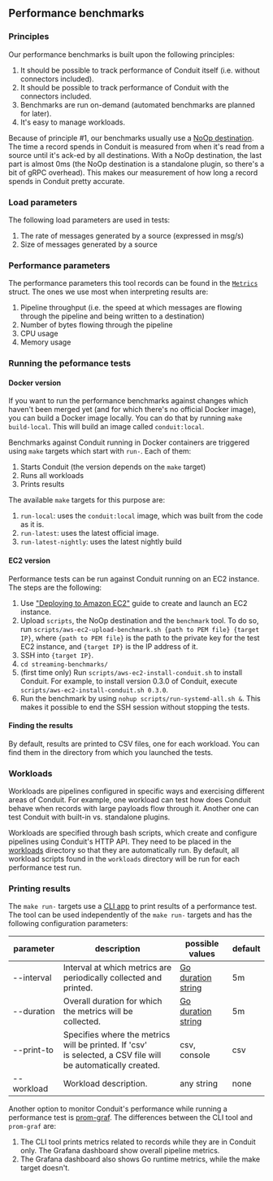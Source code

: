 ## Performance benchmarks

### Principles

Our performance benchmarks is built upon the following principles:

1. It should be possible to track performance of Conduit itself (i.e. without connectors included).
2. It should be possible to track performance of Conduit with the connectors included.
3. Benchmarks are run on-demand (automated benchmarks are planned for later).
4. It's easy to manage workloads.

Because of principle #1, our benchmarks usually use a [NoOp destination](/noopdest). The time a record spends
in Conduit is measured from when it's read from a source until it's ack-ed by all destinations. With a NoOp destination,
the last part is almost 0ms (the NoOp destination is a standalone plugin, so there's a bit of gRPC overhead). This makes
our measurement of how long a record spends in Conduit pretty accurate.

### Load parameters

The following load parameters are used in tests:

1. The rate of messages generated by a source (expressed in msg/s)
2. Size of messages generated by a source

### Performance parameters

The performance parameters this tool records can be found in the [`Metrics`](https://github.com/ConduitIO/streaming-benchmarks/blob/b05577ea04932da48f0e620ed912b61d4c42d63b/main.go#L36) struct. The ones we use most when interpreting results are:
1. Pipeline throughput (i.e. the speed at which messages are flowing through the pipeline and being written to a destination)
2. Number of bytes flowing through the pipeline
3. CPU usage
4. Memory usage

### Running the peformance tests

#### Docker version

If you want to run the performance benchmarks against changes which haven't been merged yet (and for which there's no
official Docker image), you can build a Docker image locally. You can do that by running `make build-local`. This will
build an image called `conduit:local`.

Benchmarks against Conduit running in Docker containers are triggered using `make` targets which start with `run-`. Each
of them:

1. Starts Conduit (the version depends on the `make` target)
2. Runs all workloads
3. Prints results

The available `make` targets for this purpose are:

1. `run-local`: uses the `conduit:local` image, which was built from the code as it is.
2. `run-latest`: uses the latest official image.
3. `run-latest-nightly`: uses the latest nightly build

#### EC2 version

Performance tests can be run against Conduit running on an EC2 instance. The steps are the following:
1. Use ["Deploying to Amazon EC2"](https://docs.conduit.io/docs/Deploy/aws_ec2/) guide to create and launch an EC2 instance.
2. Upload `scripts`, the NoOp destination and the `benchmark` tool. To do so, run `scripts/aws-ec2-upload-benchmark.sh {path to PEM file} {target IP}`,
where `{path to PEM file}` is the path to the private key for the test EC2 instance, and `{target IP}` is the IP address 
of it.
3. SSH into `{target IP}`.
4. `cd streaming-benchmarks/`
5. (first time only) Run `scripts/aws-ec2-install-conduit.sh` to install Conduit. For example, to install version 0.3.0 
of Conduit, execute `scripts/aws-ec2-install-conduit.sh 0.3.0`.
6. Run the benchmark by using `nohup scripts/run-systemd-all.sh &`. This makes it possible to end the SSH session without
stopping the tests.

#### Finding the results
By default, results are printed to CSV files, one for each workload. You can find them in the directory from which you
launched the tests.

### Workloads

Workloads are pipelines configured in specific ways and exercising different areas of Conduit. For example, one workload 
can test how does Conduit behave when records with large payloads flow through it. Another one can test Conduit with
built-in vs. standalone plugins.

Workloads are specified through bash scripts, which create and configure pipelines using Conduit's HTTP API. They need
to be placed in the [workloads](./workloads) directory so that they are automatically run. By default, all workload
scripts found in the `workloads` directory will be run for each performance test run.

### Printing results

The `make run-` targets use a [CLI app](main.go) to print results of a performance test. The tool can be used
independently
of the `make run-` targets and has the following configuration parameters:

| parameter  | description                                                                                                       | possible values                                             | default |
|------------|-------------------------------------------------------------------------------------------------------------------|-------------------------------------------------------------|---------|
| --interval | Interval at which metrics are periodically collected and printed.                                                 | [Go duration string](https://pkg.go.dev/time#ParseDuration) | 5m      |
| --duration | Overall duration for which the metrics will be collected.                                                         | [Go duration string](https://pkg.go.dev/time#ParseDuration) | 5m      |
| --print-to | Specifies where the metrics will be printed. If 'csv'<br/> is selected, a CSV file will be automatically created. | csv, console                                                | csv     |
| --workload | Workload description.                                                                                             | any string                                                  | none    |

Another option to monitor Conduit's performance while running a performance test
is [prom-graf](https://github.com/conduitio-labs/prom-graf).
The differences between the CLI tool and `prom-graf` are:

1. The CLI tool prints metrics related to records while they are in Conduit only. The Grafana dashboard show
   overall pipeline metrics.
2. The Grafana dashboard also shows Go runtime metrics, while the make target doesn't.
